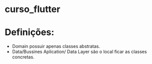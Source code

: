# curso_flutter



# Definições:

* Domain possuir apenas classes abstratas.
* Data/Bussines Aplication/ Data Layer são o local ficar as classes concretas.